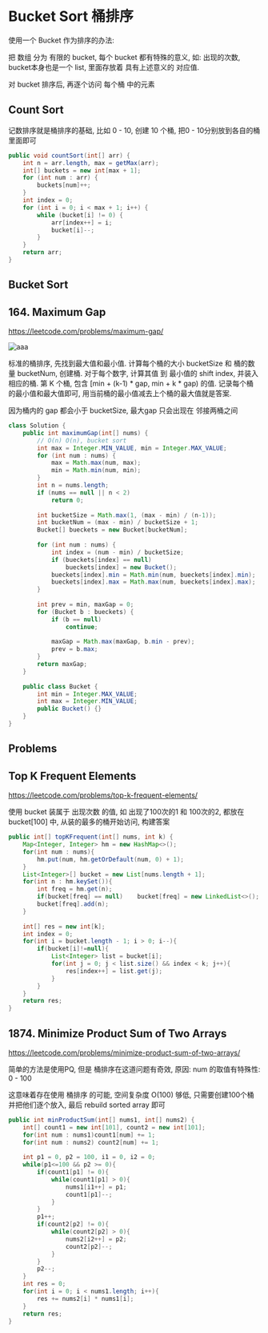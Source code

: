# Bucket Sort 桶排序
使用一个 Bucket 作为排序的办法:

把 数组 分为 有限的 bucket, 每个 bucket 都有特殊的意义, 如: 出现的次数, bucket本身也是一个 list, 里面存放着 具有上述意义的 对应值.

对 bucket 排序后, 再逐个访问 每个桶 中的元素

## Count Sort
记数排序就是桶排序的基础, 比如 0 - 10, 创建 10 个桶, 把0 - 10分别放到各自的桶里面即可

```java
public void countSort(int[] arr) {
    int n = arr.length, max = getMax(arr);
    int[] buckets = new int[max + 1];
    for (int num : arr) {
        buckets[num]++;
    }
    int index = 0;
    for (int i = 0; i < max + 1; i++) {
        while (bucket[i] != 0) {
            arr[index++] = i;
            bucket[i]--;
        }
    }
    return arr;
}
```


## Bucket Sort
## 164. Maximum Gap
https://leetcode.com/problems/maximum-gap/

![aaa](https://upload.wikimedia.org/wikipedia/commons/3/39/Bucket_sort_2.png)

标准的桶排序, 先找到最大值和最小值. 计算每个桶的大小 bucketSize 和 桶的数量 bucketNum, 创建桶. 对于每个数字, 计算其值 到 最小值的 shift index, 并装入相应的桶. 第 K 个桶, 包含 [min + (k-1) * gap, min + k * gap) 的值. 记录每个桶的最小值和最大值即可, 用当前桶的最小值减去上个桶的最大值就是答案.

因为桶内的 gap 都会小于 bucketSize, 最大gap 只会出现在 邻接两桶之间

```java
class Solution {
    public int maximumGap(int[] nums) {
        // O(n) O(n), bucket sort
        int max = Integer.MIN_VALUE, min = Integer.MAX_VALUE;
        for (int num : nums) {
            max = Math.max(num, max);
            min = Math.min(num, min);
        }
        int n = nums.length;
        if (nums == null || n < 2)
            return 0;
        
        int bucketSize = Math.max(1, (max - min) / (n-1));
        int bucketNum = (max - min) / bucketSize + 1;
        Bucket[] bueckets = new Bucket[bucketNum];
        
        for (int num : nums) {
            int index = (num - min) / bucketSize;
            if (bueckets[index] == null)
                bueckets[index] = new Bucket();
            bueckets[index].min = Math.min(num, bueckets[index].min);
            bueckets[index].max = Math.max(num, bueckets[index].max);
        }
        
        int prev = min, maxGap = 0;
        for (Bucket b : bueckets) {
            if (b == null)
                continue;
            
            maxGap = Math.max(maxGap, b.min - prev);
            prev = b.max;
        } 
        return maxGap;
    }
    
    public class Bucket {
        int min = Integer.MAX_VALUE;
        int max = Integer.MIN_VALUE;
        public Bucket() {}
    }
}
```

## Problems
## Top K Frequent Elements 
https://leetcode.com/problems/top-k-frequent-elements/

使用 bucket 装属于 出现次数 的值, 如 出现了100次的1 和 100次的2, 都放在 bucket[100] 中, 从装的最多的桶开始访问, 构建答案

```java
public int[] topKFrequent(int[] nums, int k) {
    Map<Integer, Integer> hm = new HashMap<>();        
    for(int num : nums){
        hm.put(num, hm.getOrDefault(num, 0) + 1);
    }
    List<Integer>[] bucket = new List[nums.length + 1];
    for(int n : hm.keySet()){
        int freq = hm.get(n);
        if(bucket[freq] == null)    bucket[freq] = new LinkedList<>();
        bucket[freq].add(n);
    }
    
    int[] res = new int[k];
    int index = 0;
    for(int i = bucket.length - 1; i > 0; i--){
        if(bucket[i]!=null){
            List<Integer> list = bucket[i];
            for(int j = 0; j < list.size() && index < k; j++){
                res[index++] = list.get(j);
            }
        }
    }
    return res;
}
```

## 1874. Minimize Product Sum of Two Arrays 
https://leetcode.com/problems/minimize-product-sum-of-two-arrays/

简单的方法是使用PQ, 但是 桶排序在这道问题有奇效, 原因: num 的取值有特殊性: 0 - 100

这意味着存在使用 桶排序 的可能, 空间复杂度 O(100) 够低, 只需要创建100个桶并把他们逐个放入, 最后 rebuild sorted array 即可

```java
public int minProductSum(int[] nums1, int[] nums2) {
    int[] count1 = new int[101], count2 = new int[101];
    for(int num : nums1)count1[num] += 1;
    for(int num : nums2) count2[num] += 1;
    
    int p1 = 0, p2 = 100, i1 = 0, i2 = 0;
    while(p1<=100 && p2 >= 0){
        if(count1[p1] != 0){
            while(count1[p1] > 0){
                nums1[i1++] = p1;
                count1[p1]--;
            }
        }
        p1++;
        if(count2[p2] != 0){
            while(count2[p2] > 0){
                nums2[i2++] = p2;
                count2[p2]--;
            }
        }
        p2--;
    }
    int res = 0;
    for(int i = 0; i < nums1.length; i++){
        res += nums2[i] * nums1[i];
    }
    return res;
}
```